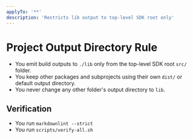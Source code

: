 ```yaml
---
applyTo: '**'
description: 'Restricts lib output to top-level SDK root only'
---
```


# Project Output Directory Rule

- You emit build outputs to `./lib` only from the top-level SDK root `src/` folder.
- You keep other packages and subprojects using their own `dist/` or default output directory.
- You never change any other folder's output directory to `lib`.

## Verification

- You run `markdownlint --strict`
- You run `scripts/verify-all.sh`
